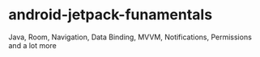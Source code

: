 # android-jetpack-funamentals
Java, Room, Navigation, Data Binding, MVVM, Notifications, Permissions and a lot more
